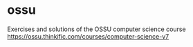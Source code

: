 # ossu

Exercises and solutions of the OSSU computer science course https://ossu.thinkific.com/courses/computer-science-v7
